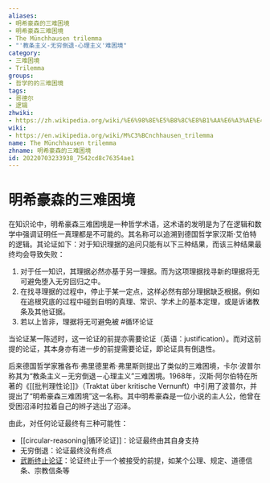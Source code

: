 ```yaml
---
aliases:
- 明希豪森的三难困境
- 明希豪森三难困境
- The Münchhausen trilemma
- "'教条主义-无穷倒退-心理主义'难困境"
category:
- 三难困境
- Trilemma
groups:
- 哲学的的三难困境
tags:
- 哥德尔
- 逻辑
zhwiki:
- https://zh.wikipedia.org/wiki/%E6%98%8E%E5%B8%8C%E8%B1%AA%E6%A3%AE%E4%B8%89%E9%9A%BE%E5%9B%B0%E5%A2%83
wiki:
- https://en.wikipedia.org/wiki/M%C3%BCnchhausen_trilemma
name: The Münchhausen trilemma
zhname: 明希豪森的三难困境
id: 20220703233938_7542cd8c76354ae1
---
```


# 明希豪森的三难困境

在知识论中，明希豪森三难困境是一种哲学术语，这术语的发明是为了在逻辑和数学中强调证明任一真理都是不可能的。其名称可以追溯到德国哲学家汉斯·艾伯特的逻辑。其论证如下：对于知识理据的追问只能有以下三种结果，而该三种结果最终均会导致失败：

1. 对于任一知识，其理据必然亦基于另一理据。而为这项理据找寻新的理据将无可避免堕入无穷回归之中。
2. 在找寻理据的过程中，停止于某一定点，这样必然有部分理据缺乏根据。例如在追根究底的过程中碰到自明的真理、常识、学术上的基本定理，或是诉诸教条及其他证据。
3. 若以上皆非，理据将无可避免被 #循环论证

当论证某一陈述时，这一论证的前提亦需要论证（英语：justification）。而对这前提的论证，其本身亦有进一步的前提需要论证，即论证具有倒退性。

后来德国哲学家雅各布·弗里德里希·弗里斯则提出了类似的三难困境，卡尔·波普尔称其为“教条主义－无穷倒退－心理主义”三难困境。1968年，汉斯·阿尔伯特在所著的《[[批判理性论]]》（Traktat über kritische Vernunft）中引用了波普尔，并提出了“明希豪森三难困境”这一名称。其中明希豪森是一位小说的主人公，他曾在受困沼泽时拉着自己的辫子逃出了沼泽。

由此，对任何论证最终有三种可能性：

- [[circular-reasoning|循环论证]]：论证最终由其自身支持
- 无穷倒退：论证最终没有终点
- [武断终止论证](https://zh.wikipedia.org/wiki/%E5%9F%BA%E7%A1%80%E4%B8%BB%E4%B9%89)：论证终止于一个被接受的前提，如某个公理、规定、道德信条、宗教信条等
